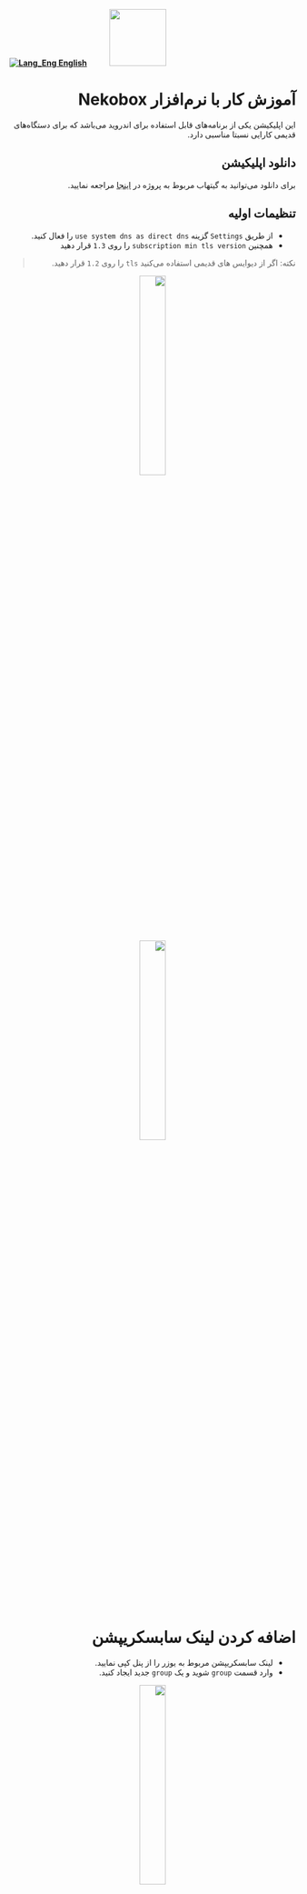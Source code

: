 [**![Lang_Eng](https://user-images.githubusercontent.com/125398461/229074810-599bd7f9-0bc1-44a9-b76e-90bf7e182314.png) English**](https://github.com/hiddify/hiddify-config/wiki/Tutorial-for-Nekobox-app)&nbsp;&nbsp;&nbsp;&nbsp;&nbsp;&nbsp;&nbsp;&nbsp;&nbsp;&nbsp;<a href="https://github.com/hiddify/hiddify-config/wiki/%D9%87%D9%85%D9%87-%D8%A2%D9%85%D9%88%D8%B2%D8%B4%E2%80%8C%D9%87%D8%A7-%D9%88-%D9%88%DB%8C%D8%AF%D8%A6%D9%88%D9%87%D8%A7"><img width="100" src="https://github.com/hiddify/hiddify-config/assets/125398461/3704cd84-eee6-4c45-abe7-3c02936bbebb" /></a>

<div dir="rtl" markdown="1">


# آموزش کار با نرم‌‌افزار Nekobox
این اپلیکیشن یکی از برنامه‌های قابل استفاده برای اندروید می‌باشد که برای دستگاه‌های قدیمی کارایی نسبتا مناسبی دارد.


## دانلود اپلیکیشن
برای دانلود می‌توانید به گیتهاب مربوط به پروژه در [اینجا](https://github.com/MatsuriDayo/NekoBoxForAndroid) مراجعه نمایید.

## تنظیمات اولیه
* از طریق `Settings` گزینه `use system dns as direct dns` را فعال کنید.
* همچنین `subscription min tls version` را روی `1.3` قرار دهید
> نکته: اگر از دیوایس های قدیمی استفاده می‌کنید `tls` را روی `1.2` قرار دهید.




<div align=center>

<img width=30% src="https://github.com/hiddify/hiddify-config/assets/125398461/f1a0c7d6-ab17-4b82-9018-894675826633" />

</div>



<div align=center>

<img width=30% src="https://github.com/hiddify/hiddify-config/assets/125398461/79262031-045c-4b20-b6da-9c52cdc0b37c" />

</div>


# اضافه کردن لینک سابسکریپشن
* لینک سابسکریپشن مربوط به یوزر را از پنل کپی نمایید.
* وارد قسمت `group` شوید و یک `group` جدید ایجاد کنید.



<div align=center>

<img width=30% src="https://github.com/hiddify/hiddify-config/assets/125398461/d57ce407-f0b6-4b98-ade4-e9b3e40b62e5" />

</div>


* گزینه `group type` را روی `subscription` قرار دهید.
* روی `subscription link` بزنید و لینک سابسکریپشن خود را وارد کنید.
* گزینه‌های `force resolve` و `auto update` را فعال کنید.
* `group` ساخته شده را ذخیره کنید و صبر کنید تا اپدیت تمام شود.

 
<div align=center>

<img width=30% src="https://github.com/hiddify/hiddify-config/assets/125398461/0f8151e7-935b-49ba-a3f6-aa40f5b482ac" />

</div>



## آموزش ساخت Proxy Chain
در این روش ترافیک از یک پروکسی به پروکسی دیگر منتقل می‌شود و این امکان را می‌دهد که خیلی بیشتر از روش های قبلی مخفی یا ناشناس باقی بمانید و همچنین امنیت بیشتری داشته باشید.

* روی گزینه اضافه کردن یا `import` کردن کانفیگ بزنید از طریق `manual settings`.

* `Proxy chain` را انتخاب کنید.


<div align=center>

<img width=30% src="https://github.com/hiddify/hiddify-config/assets/125398461/b6f50216-4560-4ca5-97ac-143e14b2f466" />

</div>


* `Add profile` را بزنید و به عنوان مثال یک کانفیگ ریالیتی انتخاب کرده و وارد کنید.

* برای پروکسی دوم مثلا از ورکر کلادفلر استفاده می‌کنیم و پروفایل را ذخیره می‌کنم.

* حالا برای چک کردن اینکه آیا کار به درستی انجام شده است، به [اینجا](https://ip.gs/) بروید. اگر آیپی کلادفلر مشاهده شد، یعنی کار به درستی انجام شده است.

<div align=center>

<img width=30% src="https://github.com/hiddify/hiddify-config/assets/125398461/3451ad3c-c87c-47d0-a970-f497450a2af3" />

</div>

> نکته: در هنگام استفاده از این روش ممکن است پینگ تست با خطا مواجه شود که یک باگ است که باید رفع شود. اما اتصال فیلترشکن برقرار است و مشکلی ندارد.

> می‌توان در این روش از `http` و `socks5` هم استفاده نمود.

> همچنین می‌توان به صورت همزمان از بیش از ۲ پروکسی برای اتصال استفاده کرد.

